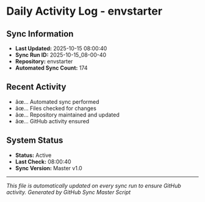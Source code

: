 ﻿# Daily Activity Log - envstarter

## Sync Information
- **Last Updated:** 2025-10-15 08:00:40
- **Sync Run ID:** 2025-10-15_08-00-40
- **Repository:** envstarter
- **Automated Sync Count:** 174

## Recent Activity
- âœ… Automated sync performed
- âœ… Files checked for changes
- âœ… Repository maintained and updated
- âœ… GitHub activity ensured

## System Status
- **Status:** Active
- **Last Check:** 08:00:40
- **Sync Version:** Master v1.0

---
*This file is automatically updated on every sync run to ensure GitHub activity.*
*Generated by GitHub Sync Master Script*
